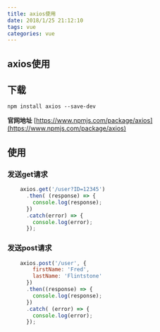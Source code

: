 ```yaml
---
title: axios使用
date: 2018/1/25 21:12:10 
tags: vue
categories: vue
---
```


## axios使用
## 下载
`npm install axios --save-dev`

**官网地址**
[https://www.npmjs.com/package/axios](https://www.npmjs.com/package/axios)

## 使用
### 发送get请求
```js
	axios.get('/user?ID=12345')
	  .then( (response) => {
	    console.log(response);
	  })
	  .catch(error) => {
	    console.log(error);
	  });
```
### 发送post请求
```js
	axios.post('/user', {
	    firstName: 'Fred',
	    lastName: 'Flintstone'
	  })
	  .then((response) => {
	    console.log(response);
	  })
	  .catch( (error) => {
	    console.log(error);
	  });
```